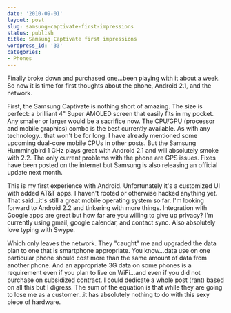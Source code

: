 ```yaml
---
date: '2010-09-01'
layout: post
slug: samsung-captivate-first-impressions
status: publish
title: Samsung Captivate first impressions
wordpress_id: '33'
categories:
- Phones
---
```


Finally broke down and purchased one...been playing with it about a week.  So now it is time for first thoughts about the phone, Android 2.1, and the network.

First, the Samsung Captivate is nothing short of amazing.  The size is perfect: a brilliant 4" Super AMOLED screen that easily fits in my pocket.  Any smaller or larger would be a sacrifice now.  The CPU/GPU (processor and mobile graphics) combo is the best currently available.  As with any technology...that won't be for long.  I have already mentioned some upcoming dual-core mobile CPUs in other posts.  But the Samsung Hummingbird 1 GHz plays great with Android 2.1 and will absolutely smoke with 2.2.  The only current problems with the phone are GPS issues.  Fixes have been posted on the internet but Samsung is also releasing an official update next month.

This is my first experience with Android.  Unfortunately it's a customized UI with added AT&T apps.  I haven't rooted or otherwise hacked anything yet.  That said...it's still a great mobile operating system so far.  I'm looking forward to Android 2.2 and tinkering with more things.  Integration with Google apps are great but how far are you willing to give up privacy?  I'm currently using gmail, google calendar, and contact sync.  Also absolutely love typing with Swype.

Which only leaves the network.  They "caught" me and upgraded the data plan to one that is smartphone appropriate.  You know...data use on one particular phone should cost more than the same amount of data from another phone.  And an appropriate 3G data on some phones is a requirement even if you plan to live on WiFi...and even if you did not purchase on subsidized contract.  I could dedicate a whole post (rant) based on all this but I digress.  The sum of the equation is that while they are going to lose me as a customer...it has absolutely nothing to do with this sexy piece of hardware.
